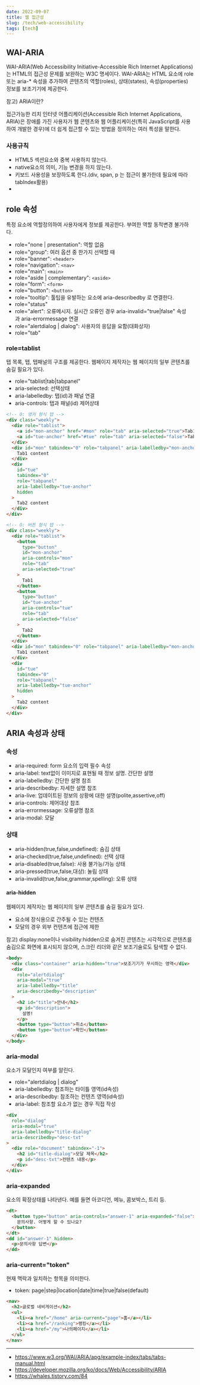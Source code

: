 ```yaml
---
date: 2022-09-07
title: 웹 접근성
slug: /tech/web-accessibility
tags: [tech]
---
```


## WAI-ARIA

WAI-ARIA(Web Accessibility Initiative-Accessible Rich Internet Applications)는 HTML의 접근성 문제를 보완하는 W3C 명세이다. WAI-ARIA는 HTML 요소에 role 또는 aria-\* 속성을 추가하여 콘텐츠의 역할(roles), 상태(states), 속성(properties) 정보를 보조기기에 제공한다.

참고) ARIA이란?

접근가능한 리치 인터넷 어플리케이션(Accessible Rich Internet Applications, ARIA)은 장애를 가진 사용자가 웹 콘텐츠와 웹 어플리케이션(특히 JavaScript를 사용하여 개발한 경우)에 더 쉽게 접근할 수 있는 방법을 정의하는 여러 특성을 말한다.


### 사용규칙

- HTML5 섹션요소와 중복 사용하지 않는다.
- native요소의 의미, 기능 변경을 하지 않는다.
- 키보드 사용성을 보장하도록 한다.(div, span, p 는 접근이 불가한데 필요에 따라 tabIndex활용)
-

## role 속성

특정 요소에 역할정의하여 사용자에게 정보를 제공한다. 부여한 역할 동적변경 불가하다.

- role="none | presentation": 역할 없음
- role="group": 여러 옵션 중 한가지 선택할 때
- role="banner": `<header>`
- role="navigation": `<nav>`
- role="main": `<main>`
- role="aside | complementary": `<aside>`
- role="form": `<form>`
- role="button": `<button>`
- role="tooltip": 툴팁을 유발하는 요소에 aria-describedby 로 연결한다.
- role="status"
- role="alert": 오류메시지. 실시간 오류인 경우 aria-invalid="true|false" 속성과 aria-errormessage 연결
- role="alertdialog | dialog": 사용자의 응답을 요함(대화상자)
- role="tab"

### role=tablist

탭 목록, 탭, 탭패널의 구조를 제공한다.
웹페이지 제작자는 웹 페이지의 일부 콘텐츠를 숨길 필요가 있다.

- role="tablist|tab|tabpanel"
- aria-selected: 선택상태
- aria-labelledby: 탭(id)과 패널 연결
- aria-controls: 탭과 패널(id) 제어상태

```html
<!-- O: 앵커 형식 탭 -->
<div class="weekly">
  <div role="tablist">
    <a id="mon-anchor" href="#mon" role="tab" aria-selected="true">Tab1</a>
    <a id="tue-anchor" href="#tue" role="tab" aria-selected="false">Tab2</a>
  </div>
  <div id="mon" tabindex="0" role="tabpanel" aria-labelledby="mon-anchor">
    Tab1 content
  </div>
  <div
    id="tue"
    tabindex="0"
    role="tabpanel"
    aria-labelledby="tue-anchor"
    hidden
  >
    Tab2 content
  </div>
</div>

<!-- O: 버튼 형식 탭 -->
<div class="weekly">
  <div role="tablist">
    <button
      type="button"
      id="mon-anchor"
      aria-controls="mon"
      role="tab"
      aria-selected="true"
    >
      Tab1
    </button>
    <button
      type="button"
      id="tue-anchor"
      aria-controls="tue"
      role="tab"
      aria-selected="false"
    >
      Tab2
    </button>
  </div>
  <div id="mon" tabindex="0" role="tabpanel" aria-labelledby="mon-anchor">
    Tab1 content
  </div>
  <div
    id="tue"
    tabindex="0"
    role="tabpanel"
    aria-labelledby="tue-anchor"
    hidden
  >
    Tab2 content
  </div>
</div>
```

## ARIA 속성과 상태

### 속성

- aria-required: form 요소의 입력 필수 속성
- aria-label: text없이 이미지로 표현될 때 정보 설명. 간단한 설명
- aria-labelledby: 간단한 설명 참조
- aria-describedby: 자세한 설명 참조
- aria-live: 업데이트된 정보의 상황에 대한 설명(polite,assertive,off)
- aria-controls: 제어대상 참조
- aria-errormessage: 오류설명 참조
- aria-modal: 모달

### 상태

- aria-hidden(true,false,undefined): 숨김 상태
- aria-checked(true,false,undefined): 선택 상태
- aria-disabled(true,false): 사용 불가능/가능 상태
- aria-pressed(true,false,대상): 눌림 상태
- aria-invalid(true,false,grammar,spelling): 오류 상태

#### aria-hidden

웹페이지 제작자는 웹 페이지의 일부 콘텐츠를 숨길 필요가 있다.

- 요소에 장식용으로 간주될 수 있는 컨텐츠
- 모달의 경우 외부 컨텐츠에 접근에 제한

참고) display:none이나 visibility:hidden으로 숨겨진 콘텐츠는 시각적으로 콘텐츠를 숨김으로 화면에 표시되지 않으며, 스크린 리더와 같은 보조기술로도 탐색할 수 없다.

```html
<body>
  <div class="container" aria-hidden="true">보조기기가 무시하는 영역</div>
  <div
    role="alertdialog"
    aria-modal="true"
    aria-labelledby="title"
    aria-describedby="description"
  >
    <h2 id="title">안내</h2>
    <p id="description">
      설명!
    </p>
    <button type="button">취소</button>
    <button type="button">확인</button>
  </div>
</body>
```

### aria-modal

요소가 모달인지 여부를 알린다.

- role="alertdialog | dialog"
- aria-labelledby: 참조하는 타이틀 영역(id속성)
- aria-describedby: 참조하는 컨텐츠 영역(id속성)
- aria-label: 참조할 요소가 없는 경우 직접 작성

```html
<div
  role="dialog"
  aria-modal="true"
  aria-labelledby="title-dialog"
  aria-describedby="desc-txt"
>
  <div role="document" tabindex="-1">
    <h2 id="title-dialog">모달 제목</h2>
    <p id="desc-txt">컨텐츠 내용</p>
  </div>
</div>
```

### aria-expanded

요소의 확장상태를 나타낸다. 예를 들면 아코디언, 메뉴, 콤보박스, 트리 등.

```html
<dt>
  <button type="button" aria-controls="answer-1" aria-expanded="false">
    문의사항. 어떻게 할 수 있나요?
  </button>
</dt>
<dd id="answer-1" hidden>
  <p>문의사항 답변</p>
</dd>
```

### aria-current="token"

현재 맥락과 일치하는 항목을 의미한다.

- token: page|step|location|date|time|true|false(default)

```html
<nav>
  <h2>글로벌 네비게이션</h2>
  <ul>
    <li><a href="/home" aria-current="page">홈</a></li>
    <li><a href="/ranking">랭킹</a></li>
    <li><a href="/my">나의페이지</a></li>
  </ul>
</nav>
```

---

- https://www.w3.org/WAI/ARIA/apg/example-index/tabs/tabs-manual.html
- https://developer.mozilla.org/ko/docs/Web/Accessibility/ARIA
- https://whales.tistory.com/84
